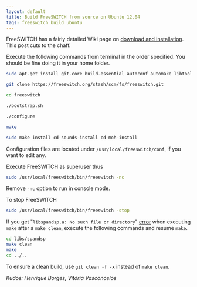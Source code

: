 ```yaml
---
layout: default
title: Build FreeSWITCH from source on Ubuntu 12.04
tags: freeswitch build ubuntu
---
```


FreeSWITCH has a fairly detailed Wiki page on [download and installation](https://freeswitch.org/confluence/display/FREESWITCH/Ubuntu+Quick+Start). This post cuts to the chaff.

Execute the following commands from terminal in the order specified. You should be fine doing it in your home folder.

```bash
sudo apt-get install git-core build-essential autoconf automake libtool libncurses5 libncurses5-dev make libjpeg-dev pkg-config unixodbc unixodbc-dev zlib1g-dev libcurl4-openssl-dev libexpat1-dev libssl-dev libtiff4-dev libx11-dev unixodbc-dev zlib1g-dev libzrtpcpp-dev libasound2-dev libogg-dev libvorbis-dev libperl-dev libgdbm-dev libdb-dev python-dev uuid-dev bison autoconf g++ libncurses-dev speex libspeexdsp-dev libedit-dev libpcre3-dev

git clone https://freeswitch.org/stash/scm/fs/freeswitch.git

cd freeswitch

./bootstrap.sh

./configure

make

sudo make install cd-sounds-install cd-moh-install
```

Configuration files are located under `/usr/local/freeswitch/conf`, if you want to edit any.

Execute FreeSWITCH as superuser thus

```bash
sudo /usr/local/freeswitch/bin/freeswitch -nc
```

Remove `-nc` option to run in console mode.

To stop FreeSWITCH

```bash
sudo /usr/local/freeswitch/bin/freeswitch -stop
```

If you get "`libspandsp.a: No such file or directory`" [error](https://jira.freeswitch.org/browse/FS-6405) when executing `make` after a `make clean`, execute the following commands and resume `make`.

```bash
cd libs/spandsp
make clean
make
cd ../..
```

To ensure a clean build, use `git clean -f -x` instead of `make clean`.

_Kudos: Henrique Borges, Vitória Vasconcelos_
